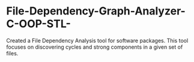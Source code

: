 # File-Dependency-Graph-Analyzer-C-OOP-STL-
Created a File Dependency Analysis tool for software packages. This tool focuses on discovering cycles and strong components in a given set of files.

